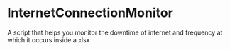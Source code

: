 # InternetConnectionMonitor
A script that helps you monitor the downtime of internet and frequency at which it occurs inside a xlsx
